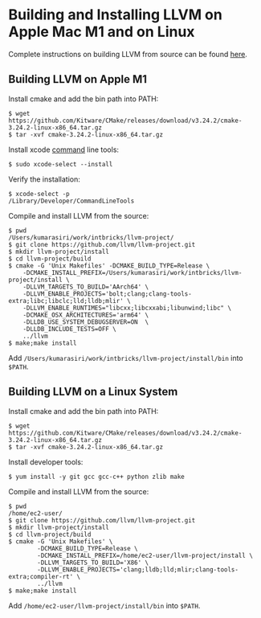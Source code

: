 # Building and Installing LLVM on Apple Mac M1 and on Linux

Complete instructions on building LLVM from source can be found [here](https://llvm.org/docs/CMake.html).

## Building LLVM on Apple M1
Install cmake and add the bin path into PATH:
```
$ wget https://github.com/Kitware/CMake/releases/download/v3.24.2/cmake-3.24.2-linux-x86_64.tar.gz
$ tar -xvf cmake-3.24.2-linux-x86_64.tar.gz
```

Install xcode [command](https://mac.install.guide/commandlinetools/4.html) line tools:
```
$ sudo xcode-select --install
```
Verify the installation:
```
$ xcode-select -p
/Library/Developer/CommandLineTools
```

Compile and install LLVM from the source:
```
$ pwd
/Users/kumarasiri/work/intbricks/llvm-project/
$ git clone https://github.com/llvm/llvm-project.git
$ mkdir llvm-project/install
$ cd llvm-project/build
$ cmake -G 'Unix Makefiles' -DCMAKE_BUILD_TYPE=Release \
    -DCMAKE_INSTALL_PREFIX=/Users/kumarasiri/work/intbricks/llvm-project/install \
    -DLLVM_TARGETS_TO_BUILD='AArch64' \
    -DLLVM_ENABLE_PROJECTS='bolt;clang;clang-tools-extra;libc;libclc;lld;lldb;mlir' \
	-DLLVM_ENABLE_RUNTIMES="libcxx;libcxxabi;libunwind;libc" \
    -DCMAKE_OSX_ARCHITECTURES='arm64' \
    -DLLDB_USE_SYSTEM_DEBUGSERVER=ON  \
    -DLLDB_INCLUDE_TESTS=OFF \
    ../llvm 
$ make;make install 
```

Add `/Users/kumarasiri/work/intbricks/llvm-project/install/bin` into `$PATH`. 

## Building LLVM on a Linux System
Install cmake and add the bin path into PATH:
```
$ wget https://github.com/Kitware/CMake/releases/download/v3.24.2/cmake-3.24.2-linux-x86_64.tar.gz
$ tar -xvf cmake-3.24.2-linux-x86_64.tar.gz
```

Install developer tools:
```
$ yum install -y git gcc gcc-c++ python zlib make
```

Compile and install LLVM from the source:
```
$ pwd
/home/ec2-user/
$ git clone https://github.com/llvm/llvm-project.git
$ mkdir llvm-project/install
$ cd llvm-project/build
$ cmake -G 'Unix Makefiles' \
        -DCMAKE_BUILD_TYPE=Release \
        -DCMAKE_INSTALL_PREFIX=/home/ec2-user/llvm-project/install \
        -DLLVM_TARGETS_TO_BUILD='X86' \
        -DLLVM_ENABLE_PROJECTS='clang;lldb;lld;mlir;clang-tools-extra;compiler-rt' \
        ../llvm 
$ make;make install
```

Add `/home/ec2-user/llvm-project/install/bin` into `$PATH`.
